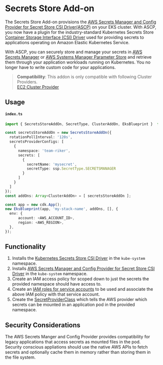 # Secrets Store Add-on

The Secrets Store Add-on provisions the [AWS Secrets Manager and Config Provider for Secret Store CSI Driver(ASCP)](https://docs.aws.amazon.com/secretsmanager/latest/userguide/integrating_csi_driver.html) on your EKS cluster. With ASCP, you now have a plugin for the industry-standard Kubernetes Secrets Store [Container Storage Interface (CSI) Driver](https://github.com/kubernetes-sigs/secrets-store-csi-driver) used for providing secrets to applications operating on Amazon Elastic Kubernetes Service.

With ASCP, you can securely store and manage your secrets in [AWS Secrets Manager](https://docs.aws.amazon.com/secretsmanager) or [AWS Systems Manager Parameter Store](https://docs.aws.amazon.com/systems-manager/latest/userguide/systems-manager-parameter-store.html) and retrieve them through your application workloads running on Kubernetes. You no longer have to write custom code for your applications.

> **Compatibility**: This addon is only compatible with following Cluster Providers.<br/> [EC2 Cluster Provider](./../cluster-providers/ec2-cluster-provider.md)

## Usage

#### **`index.ts`**
```typescript
import { SecretsStoreAddOn, SecretType, ClusterAddOn, EksBlueprint }  from '@shapirov/cdk-eks-blueprint';

const secretsStoreAddOn = new SecretsStoreAddOn({
  rotationPollInterval: '120s',
  secretsProviderConfigs: [
    {
      namespace: 'team-riker',
      secrets: [
        {
          secretName: 'mysecret',
          secretType: ssp.SecretType.SECRETSMANAGER
        }
      ]
    }
  ]
});
const addOns: Array<ClusterAddOn> = [ secretsStoreAddOn ];

const app = new cdk.App();
new EksBlueprint(app, 'my-stack-name', addOns, [], {
  env: {
      account: <AWS_ACCOUNT_ID>,
      region: <AWS_REGION>,
  },
});
```

## Functionality

1. Installs the [Kubernetes Secrets Store CSI Driver](https://github.com/kubernetes-sigs/secrets-store-csi-driver) in the `kube-system` namespace.
2. Installs [AWS Secrets Manager and Config Provider for Secret Store CSI Driver](https://github.com/aws/secrets-store-csi-driver-provider-aws) in the `kube-system` namespace.
3. Create an IAM access policy for scoped down to just the secrets the provided namespace should have access to.
4. Create an [IAM roles for service accounts](https://docs.aws.amazon.com/eks/latest/userguide/create-service-account-iam-policy-and-role.html) to be used and associate the above IAM policy with that service account.
5. Create the [SecretProviderClass](https://github.com/aws/secrets-store-csi-driver-provider-aws#secretproviderclass-options) which tells the AWS provider which secrets can be mounted in an application pod in the provided namespace.

## Security Considerations

The AWS Secrets Manger and Config Provider provides compatibility for legacy applications that access secrets as mounted files in the pod. Security conscious appliations should use the native AWS APIs to fetch secrets and optionally cache them in memory rather than storing them in the file system.